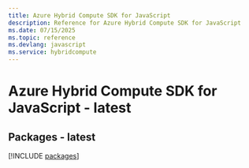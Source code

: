 ```yaml
---
title: Azure Hybrid Compute SDK for JavaScript
description: Reference for Azure Hybrid Compute SDK for JavaScript
ms.date: 07/15/2025
ms.topic: reference
ms.devlang: javascript
ms.service: hybridcompute
---
```

# Azure Hybrid Compute SDK for JavaScript - latest
## Packages - latest
[!INCLUDE [packages](hybrid-compute-index.md)]